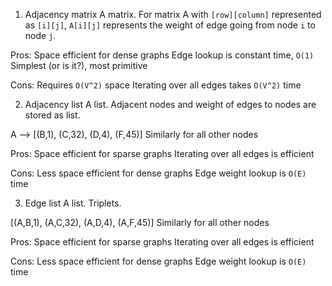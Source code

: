 1. Adjacency matrix
A matrix. For matrix A with ```[row][column]``` represented as ```[i][j]```, ```A[i][j]``` represents the weight of edge going from node ```i``` to node ```j```.

Pros:
	Space efficient for dense graphs
	Edge lookup is constant time, ```O(1)```
	Simplest (or is it?), most primitive

Cons:
	Requires ```O(V^2)``` space
	Iterating over all edges takes ```O(V^2)``` time




2. Adjacency list
A list. Adjacent nodes and weight of edges to nodes are stored as list.

A --> \[(B,1), (C,32), (D,4), (F,45)]
Similarly for all other nodes

Pros:
	Space efficient for sparse graphs
	Iterating over all edges is efficient

Cons:
	Less space efficient for dense graphs
	Edge weight lookup is ```O(E)``` time





3. Edge list
A list. Triplets.

\[(A,B,1), (A,C,32), (A,D,4), (A,F,45)]
Similarly for all other nodes

Pros:
	Space efficient for sparse graphs
	Iterating over all edges is efficient

Cons:
	Less space efficient for dense graphs
	Edge weight lookup is ```O(E)``` time
